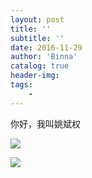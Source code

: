 ```yaml
---
layout: post
title: ''
subtitle: ''
date: 2016-11-29
author: 'Binna'
catalog: true
header-img:
tags:
    - 
---
```

你好，我叫姚斌权

![](https://ofw1nwn63.qnssl.com/blog/_image/avatar.jpg)




![](https://ofw1nwn63.qnssl.com/blog/../image/P50305-094913-001.jpg)


